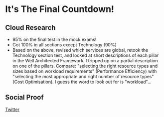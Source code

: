 <!-- This is a template you can use for quick progress days. It removes a lot of the steps we encourage you to share in the longer template 000-DAY-ARTICLE-LONG-TEMPLATE.MD-->

# It's The Final Countdown!

## Cloud Research

- 95% on the final test in the mock exams!
- Got 100% in all sections except Technology (90%)
- Based on the above, revised which services are global, retook the Technology section test, and looked at short descriptions of each pillar in the Well Architected Framework. I tripped up on a partial description on one of the pillars. Compare: "selecting the right resource types and sizes based on workload requirements" (Performance Efficiency) with "selecting the most appropriate and right number of resource types" (Cost Optimisation). I guess the word to look out for is "workload"...

## Social Proof

[Twitter]()

